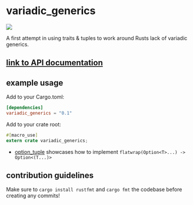 # variadic_generics

[![](http://meritbadge.herokuapp.com/variadic_generics)](https://crates.io/crates/variadic_generics)

A first attempt in using traits & tuples to work around Rusts lack of variadic generics.

## [link to API documentation](https://docs.rs/variadic_generics)

## example usage

Add to your Cargo.toml:

```toml
[dependencies]
variadic_generics = "0.1"
```

Add to your crate root:

```rust
#[macro_use]
extern crate variadic_generics;
```

* [option_tuple](examples/option_tuple.rs) showcases how to implement
  `flatwrap(Option<T>...) -> Option<(T...)>`

## contribution guidelines

Make sure to `cargo install rustfmt` and `cargo fmt` the codebase before creating any commits!

